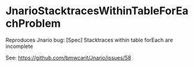 JnarioStacktracesWithinTableForEachProblem
==========================================

Reproduces Jnario bug: [Spec] Stacktraces within table forEach are incomplete

See: https://github.com/bmwcarit/Jnario/issues/58
